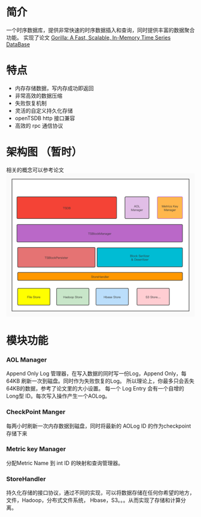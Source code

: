 # 简介
一个时序数据库，提供非常快速的时序数据插入和查询，同时提供丰富的数据聚合功能。
实现了论文 [Gorilla: A Fast, Scalable, In-Memory Time Series DataBase](http://www.vldb.org/pvldb/vol8/p1816-teller.pdf)

# 特点
- 内存存储数据，写内存成功即返回
- 非常高效的数据压缩
- 失败恢复机制
- 灵活的自定义持久化存储
- openTSDB http 接口兼容
- 高效的 rpc 通信协议


# 架构图 （暂时）
相关的概念可以参考论文
![Architecture](https://github.com/zhou-jered/RapidTSDB/raw/master/docs/images/TSBlock%20Management.jpg)


# 模块功能

### AOL Manager
Append Only Log 管理器，在写入数据的同时写一份Log，Append Only，每64KB 刷新一次到磁盘。同时作为失败恢复的Log。
所以理论上，你最多只会丢失64KB的数据，参考了论文里的大小设置。
每一个 Log Entry 会有一个自增的Long型 ID。每次写入操作产生一个AOLog。

### CheckPoint Manger
每两小时刷新一次内存数据到磁盘，同时将最新的 AOLog ID 的作为checkpoint存储下来

### Metric key Manager
分配Metric Name 到 int ID 的映射和查询管理器。

### StoreHandler
持久化存储的接口协议，通过不同的实现，可以将数据存储在任何你希望的地方，文件，Hadoop，分布式文件系统，
Hbase，S3。。。从而实现了存储和计算分离。
